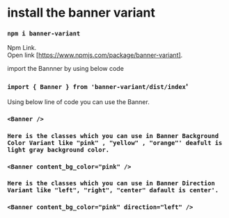 # install the banner variant

### `npm i banner-variant`

Npm Link.\
Open link [https://www.npmjs.com/package/banner-variant].

import the Bannner by using below code

### `import { Banner } from 'banner-variant/dist/index`'

Using below line of code you can use the Banner.

### `<Banner />`

### `Here is the classes which you can use in Banner Background Color Variant like "pink" , "yellow" , "orange"' deafult is light gray background color.`

### `<Banner content_bg_color="pink" />`

### `Here is the classes which you can use in Banner Direction Variant like "left", "right", "center" dafault is center'.`

### `<Banner content_bg_color="pink" direction="left" />`